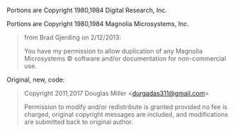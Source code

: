 Portions are Copyright 1980,1984 Digital Research, Inc.

Portions are Copyright 1980,1984 Magnolia Microsystems, Inc.

> from Brad Gjerding on 2/12/2013:
> 
> You have my permission to allow duplication of any Magnolia Microsystems © software and/or documentation for non-commercial use.

Original, new, code:

> Copyright 2011,2017 Douglas Miller \<durgadas311@gmail.com\>
>
> Permission to modify and/or redistribute is granted provided no fee is charged, original copyright messages are included, and modifications are submitted back to original author.

